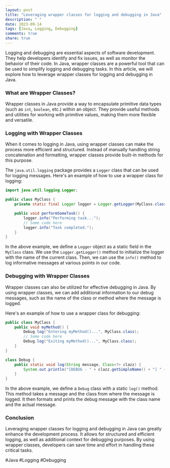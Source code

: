 ```yaml
---
layout: post
title: "Leveraging wrapper classes for logging and debugging in Java"
description: " "
date: 2023-09-14
tags: [Java, Logging, Debugging]
comments: true
share: true
---
```


Logging and debugging are essential aspects of software development. They help developers identify and fix issues, as well as monitor the behavior of their code. In Java, wrapper classes are a powerful tool that can be used to simplify logging and debugging tasks. In this article, we will explore how to leverage wrapper classes for logging and debugging in Java.

### What are Wrapper Classes?

Wrapper classes in Java provide a way to encapsulate primitive data types (such as `int`, `boolean`, etc.) within an object. They provide useful methods and utilities for working with primitive values, making them more flexible and versatile.

### Logging with Wrapper Classes

When it comes to logging in Java, using wrapper classes can make the process more efficient and structured. Instead of manually handling string concatenation and formatting, wrapper classes provide built-in methods for this purpose.

The `java.util.logging` package provides a `Logger` class that can be used for logging messages. Here's an example of how to use a wrapper class for logging:

```java
import java.util.logging.Logger;

public class MyClass {
    private static final Logger logger = Logger.getLogger(MyClass.class.getName());

    public void performSomeTask() {
        logger.info("Performing task...");
        // Some code here
        logger.info("Task completed.");
    }
}
```

In the above example, we define a `Logger` object as a static field in the `MyClass` class. We use the `Logger.getLogger()` method to initialize the logger with the name of the current class. Then, we can use the `info()` method to log informative messages at various points in our code.

### Debugging with Wrapper Classes

Wrapper classes can also be utilized for effective debugging in Java. By using wrapper classes, we can add additional information to our debug messages, such as the name of the class or method where the message is logged.

Here's an example of how to use a wrapper class for debugging:

```java
public class MyClass {
    public void myMethod() {
        Debug.log("Entering myMethod()...", MyClass.class);
        // Some code here
        Debug.log("Exiting myMethod()...", MyClass.class);
    }
}

class Debug {
    public static void log(String message, Class<?> clazz) {
        System.out.println("[DEBUG - " + clazz.getSimpleName() + "] " + message);
    }
}
```

In the above example, we define a `Debug` class with a static `log()` method. This method takes a message and the class from where the message is logged. It then formats and prints the debug message with the class name and the actual message.

### Conclusion

Leveraging wrapper classes for logging and debugging in Java can greatly enhance the development process. It allows for structured and efficient logging, as well as additional context for debugging purposes. By using wrapper classes, developers can save time and effort in handling these critical tasks.

#Java #Logging #Debugging